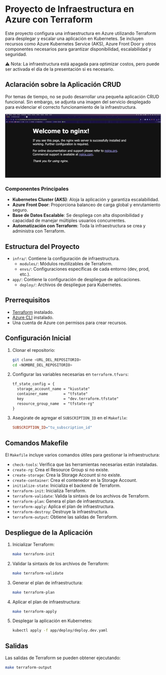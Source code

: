 # Proyecto de Infraestructura en Azure con Terraform

Este proyecto configura una infraestructura en Azure utilizando Terraform para desplegar y escalar una aplicación en Kubernetes. Se incluyen recursos como Azure Kubernetes Service (AKS), Azure Front Door y otros componentes necesarios para garantizar disponibilidad, escalabilidad y seguridad.

⚠️ Nota: La infraestructura está apagada para optimizar costos, pero puede ser activada el día de la presentación si es necesario.

## Aclaración sobre la Aplicación CRUD

Por temas de tiempo, no se pudo desarrollar una pequeña aplicación CRUD funcional. Sin embargo, se adjunta una imagen del servicio desplegado para evidenciar el correcto funcionamiento de la infraestructura.

![Servicio Desplegado](./Capturadepantalla.png)


### Componentes Principales

- **Kubernetes Cluster (AKS)**: Aloja la aplicación y garantiza escalabilidad.
- **Azure Front Door**: Proporciona balanceo de carga global y enrutamiento seguro.
- **Base de Datos Escalable**: Se despliega con alta disponibilidad y capacidad de manejar múltiples usuarios
  concurrentes.
- **Automatización con Terraform**: Toda la infraestructura se crea y administra con Terraform.

## Estructura del Proyecto

- `infra/`: Contiene la configuración de infraestructura.
    - `modules/`: Módulos reutilizables de Terraform.
    - `envs/`: Configuraciones específicas de cada entorno (dev, prod, etc.).
- `app/`: Contiene la configuración de despliegue de aplicaciones.
    - `deploy/`: Archivos de despliegue para Kubernetes.

## Prerrequisitos

- [Terraform](https://www.terraform.io/downloads.html) instalado.
- [Azure CLI](https://docs.microsoft.com/en-us/cli/azure/install-azure-cli) instalado.
- Una cuenta de Azure con permisos para crear recursos.

## Configuración Inicial

1. Clonar el repositorio:
    ```sh
    git clone <URL_DEL_REPOSITORIO>
    cd <NOMBRE_DEL_REPOSITORIO>
    ```

2. Configurar las variables necesarias en `terraform.tfvars`:
    ```hcl
   tf_state_config = {
      storage_account_name = "kiustate"
      container_name       = "tfstate"
      key                  = "dev.terraform.tfstate"
      resource_group_name  = "tfstate-rg"
    }
    ```

3. Asegúrate de agregar el `SUBSCRIPTION_ID` en el `Makefile`:
    ```makefile
    SUBSCRIPTION_ID="tu_subscription_id"
    ```

## Comandos Makefile

El `Makefile` incluye varios comandos útiles para gestionar la infraestructura:

- `check-tools`: Verifica que las herramientas necesarias están instaladas.
- `create-rg`: Crea el Resource Group si no existe.
- `create-storage`: Crea la Storage Account si no existe.
- `create-container`: Crea el contenedor en la Storage Account.
- `initialize-state`: Inicializa el backend de Terraform.
- `terraform-init`: Inicializa Terraform.
- `terraform-validate`: Valida la sintaxis de los archivos de Terraform.
- `terraform-plan`: Genera el plan de infraestructura.
- `terraform-apply`: Aplica el plan de infraestructura.
- `terraform-destroy`: Destruye la infraestructura.
- `terraform-output`: Obtiene las salidas de Terraform.

## Despliegue de la Aplicación

1. Inicializar Terraform:
    ```sh
    make terraform-init
    ```

2. Validar la sintaxis de los archivos de Terraform:
    ```sh
    make terraform-validate
    ```

3. Generar el plan de infraestructura:
    ```sh
    make terraform-plan
    ```

4. Aplicar el plan de infraestructura:
    ```sh
    make terraform-apply
    ```

5. Desplegar la aplicación en Kubernetes:
    ```sh
    kubectl apply -f app/deploy/deploy.dev.yaml
    ```

## Salidas

Las salidas de Terraform se pueden obtener ejecutando:

```sh
make terraform-output
 ```
